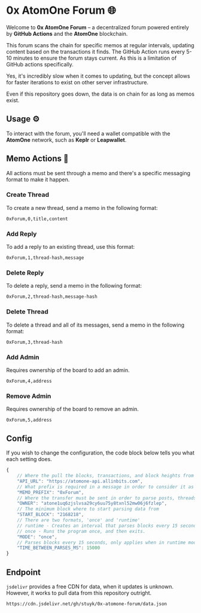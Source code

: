 # 0x AtomOne Forum 🌐

Welcome to **0x AtomOne Forum** – a decentralized forum powered entirely by **GitHub Actions** and the **AtomOne** blockchain.

This forum scans the chain for specific memos at regular intervals, updating content based on the transactions it finds. The GitHub Action runs every 5-10 minutes to ensure the forum stays current. As this is a limitation of GitHub actions specifically.

Yes, it's incredibly slow when it comes to updating, but the concept allows for faster iterations to exist on other server infrastructure.

Even if this repository goes down, the data is on chain for as long as memos exist.

## Usage ⚙️

To interact with the forum, you'll need a wallet compatible with the **AtomOne** network, such as **Keplr** or **Leapwallet**.

## Memo Actions 📝

All actions must be sent through a memo and there's a specific messaging format to make it happen.

### Create Thread

To create a new thread, send a memo in the following format:

```
0xForum,0,title,content
```

### Add Reply

To add a reply to an existing thread, use this format:

```
0xForum,1,thread-hash,message
```

### Delete Reply

To delete a reply, send a memo in the following format:

```
0xForum,2,thread-hash,message-hash
```

### Delete Thread

To delete a thread and all of its messages, send a memo in the following format:

```
0xForum,3,thread-hash
```

### Add Admin

Requires ownership of the board to add an admin.

```
0xForum,4,address
```

### Remove Admin

Requires ownership of the board to remove an admin.

```
0xForum,5,address
```

## Config

If you wish to change the configuration, the code block below tells you what each setting does.

```ts
{
    // Where the pull the blocks, transactions, and block heights from
    "API_URL": "https://atomone-api.allinbits.com",
    // What prefix is required in a message in order to consider it as a Forum Message
    "MEMO_PREFIX": "0xForum",
    // Where the transfer must be sent in order to parse posts, threads, etc.
    "OWNER": "atone1uq6zjslvsa29cy6uu75y8txnl52mw06j6fzlep",
    // The minimum block where to start parsing data from
    "START_BLOCK": "2168218",
    // There are two formats, 'once' and 'runtime'
    // runtime - Creates an interval that parses blocks every 15 seconds.
    // once - Runs the program once, and then exits.
    "MODE": "once",
    // Parses blocks every 15 seconds, only applies when in runtime mode
    "TIME_BETWEEN_PARSES_MS": 15000
}
```

## Endpoint

`jsdelivr` provides a free CDN for data, when it updates is unknown. However, it works to pull data from this repository outright.

```
https://cdn.jsdelivr.net/gh/stuyk/0x-atomone-forum/data.json
```
